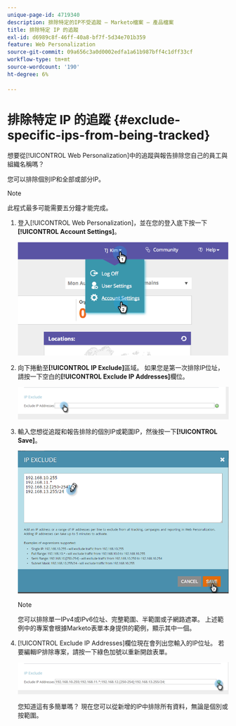 ```yaml
---
unique-page-id: 4719340
description: 排除特定的IP不受追蹤 — Marketo檔案 — 產品檔案
title: 排除特定 IP 的追蹤
exl-id: d6989c8f-46ff-40a8-bf7f-5d34e701b359
feature: Web Personalization
source-git-commit: 09a656c3a0d0002edfa1a61b987bff4c1dff33cf
workflow-type: tm+mt
source-wordcount: '190'
ht-degree: 6%

---
```


# 排除特定 IP 的追蹤 {#exclude-specific-ips-from-being-tracked}

想要從[!UICONTROL Web Personalization]中的追蹤與報告排除您自己的員工與組織名稱嗎？

您可以排除個別IP和全部或部分IP。

>[!NOTE]
>
>此程式最多可能需要五分鐘才能完成。

1. 登入[!UICONTROL Web Personalization]，並在您的登入底下按一下&#x200B;**[!UICONTROL Account Settings]**。

   ![](assets/image2014-11-19-19-3a25-3a41.png)

1. 向下捲動至&#x200B;**[!UICONTROL IP Exclude]**&#x200B;區域。 如果您是第一次排除IP位址，請按一下空白的&#x200B;**[!UICONTROL Exclude IP Addresses]**&#x200B;欄位。

   ![](assets/image2016-11-4-10-3a27-3a1.png)

1. 輸入您想從追蹤和報告排除的個別IP或範圍IP，然後按一下&#x200B;**[!UICONTROL Save]**。

   ![](assets/exclude-ips-form-hands.png)

   >[!NOTE]
   >
   >您可以排除單一IPv4或IPv6位址、完整範圍、半範圍或子網路遮罩。 上述範例中的專案會根據Marketo表單本身提供的範例，顯示其中一個。

1. [!UICONTROL Exclude IP Addresses]欄位現在會列出您輸入的IP位址。 若要編輯IP排除專案，請按一下綠色加號以重新開啟表單。

   ![](assets/exclude-ips-after.png)

   您知道這有多簡單嗎？ 現在您可以從新增的IP中排除所有資料，無論是個別或按範圍。
